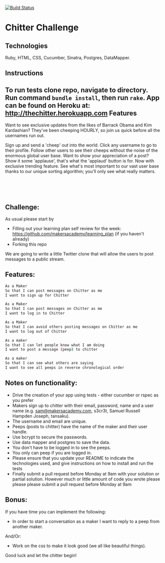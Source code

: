 [![Build Status](https://travis-ci.org/joejknowles/chitter-challenge.svg?branch=master)](https://travis-ci.org/joejknowles/chitter-challenge)

Chitter Challenge
=================

Technologies
------------
Ruby, HTML, CSS, Cucumber, Sinatra, Postgres, DataMapper.

Instructions
------------
To run tests clone repo, navigate to directory. Run command `bundle install`, then run `rake`. App can be found on Heroku at: http://thechitter.herokuapp.com
Features
--------
Want to see exclusive updates from the likes of Barrack Obama and Kim Kardashian? They've been cheeping HOURLY, so join us quick before all the usernames run out.

Sign up and send a 'cheep' out into the world. Click any username to go to their profile. Follow other users to see their cheeps without the noise of the enormous global user base. Want to show your appreciation of a post? Show it some 'applause', that's what the 'applaud' button is for. Now with exclusive trending feature. See what's most important to our vast user base thanks to our unique sorting algorithm; you'll only see what really matters.


<br>
<br>
<br>

Challenge:
-------

As usual please start by

* Filling out your learning plan self review for the week: https://github.com/makersacademy/learning_plan (if you haven't already)
* Forking this repo

We are going to write a little Twitter clone that will allow the users to post messages to a public stream.

Features:
-------

```sh
As a Maker
So that I can post messages on Chitter as me
I want to sign up for Chitter

As a Maker
So that I can post messages on Chitter as me
I want to log in to Chitter

As a Maker
So that I can avoid others posting messages on Chitter as me
I want to log out of Chitter

As a maker
So that I can let people know what I am doing
I want to post a message (peep) to chitter

As a maker
So that I can see what others are saying
I want to see all peeps in reverse chronological order
```

Notes on functionality:
------

* Drive the creation of your app using tests - either cucumber or rspec as you prefer
* Makers sign up to chitter with their email, password, name and a user name (e.g. sam@makersacademy.com, s3cr3t, Samuel Russell Hampden Joseph, tansaku).
* The username and email are unique.
* Peeps (posts to chitter) have the name of the maker and their user handle.
* Use bcrypt to secure the passwords.
* Use data mapper and postgres to save the data.
* You don't have to be logged in to see the peeps.
* You only can peep if you are logged in.
* Please ensure that you update your README to indicate the technologies used, and give instructions on how to install and run the tests
* Finally submit a pull request before Monday at 9am with your solution or partial solution.  However much or little amount of code you wrote please please please submit a pull request before Monday at 9am

Bonus:
-----

If you have time you can implement the following:

* In order to start a conversation as a maker I want to reply to a peep from another maker.

And/Or:

* Work on the css to make it look good (we all like beautiful things).

Good luck and let the chitter begin!
